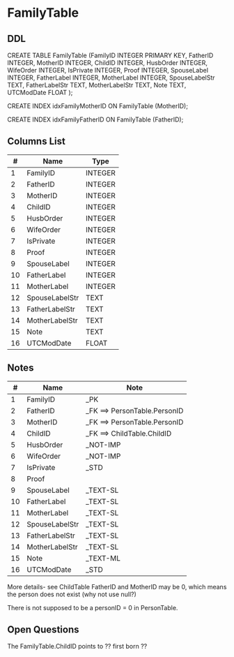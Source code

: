 # FamilyTable

## DDL

CREATE TABLE FamilyTable (FamilyID INTEGER PRIMARY KEY, FatherID INTEGER, MotherID INTEGER, ChildID INTEGER, HusbOrder INTEGER, WifeOrder INTEGER, IsPrivate INTEGER, Proof INTEGER, SpouseLabel INTEGER, FatherLabel INTEGER, MotherLabel INTEGER, SpouseLabelStr TEXT, FatherLabelStr TEXT, MotherLabelStr TEXT, Note TEXT, UTCModDate FLOAT );

CREATE INDEX idxFamilyMotherID ON FamilyTable (MotherID);

CREATE INDEX idxFamilyFatherID ON FamilyTable (FatherID);

## Columns List

| #  | Name             | Type      |
|----|------------------|-----------|
| 1  | FamilyID         | INTEGER   |
| 2  | FatherID         | INTEGER   |
| 3  | MotherID         | INTEGER   |
| 4  | ChildID          | INTEGER   |
| 5  | HusbOrder        | INTEGER   |
| 6  | WifeOrder        | INTEGER   |
| 7  | IsPrivate        | INTEGER   |
| 8  | Proof            | INTEGER   |
| 9  | SpouseLabel      | INTEGER   |
| 10 | FatherLabel      | INTEGER   |
| 11 | MotherLabel      | INTEGER   |
| 12 | SpouseLabelStr   | TEXT      |
| 13 | FatherLabelStr   | TEXT      |
| 14 | MotherLabelStr   | TEXT      |
| 15 | Note             | TEXT      |
| 16 | UTCModDate       | FLOAT     |

## Notes

| #  | Name             | Note      |
|----|------------------|-----------|
| 1  | FamilyID         | _PK
| 2  | FatherID         | _FK ==> PersonTable.PersonID
| 3  | MotherID         | _FK ==> PersonTable.PersonID
| 4  | ChildID          | _FK ==> ChildTable.ChildID
| 5  | HusbOrder        | _NOT-IMP
| 6  | WifeOrder        | _NOT-IMP
| 7  | IsPrivate        | _STD
| 8  | Proof            | 
| 9  | SpouseLabel      | _TEXT-SL
| 10 | FatherLabel      | _TEXT-SL
| 11 | MotherLabel      | _TEXT-SL
| 12 | SpouseLabelStr   | _TEXT-SL
| 13 | FatherLabelStr   | _TEXT-SL
| 14 | MotherLabelStr   | _TEXT-SL
| 15 | Note             | _TEXT-ML
| 16 | UTCModDate       | _STD

More details- see ChildTable
FatherID and MotherID may be 0, which means the person does not exist
(why not use null?)

There is not supposed to be a personID = 0 in PersonTable.


## Open Questions


The FamilyTable.ChildID points to ?? first born  ??

